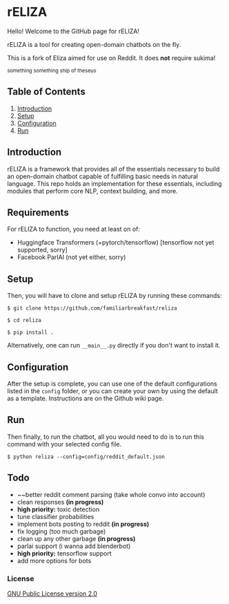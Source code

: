 # rELIZA

Hello! Welcome to the GitHub page for rELIZA!

rELIZA is a tool for creating open-domain chatbots on the fly.

This is a fork of Eliza aimed for use on Reddit. It does **not** require sukima!

<sup>something something ship of theseus</sup>

## Table of Contents

1. [Introduction](#introduction)
2. [Setup](#setup)
3. [Configuration](#configuration)
4. [Run](#run)

## Introduction

rELIZA is a framework that provides all of the essentials necessary to build an open-domain chatbot capable of fulfilling basic needs in natural language. This repo holds an implementation for these essentials, including modules that perform core NLP, context building, and more.

## Requirements

For rELIZA to function, you need at least on of:

- Huggingface Transformers (+pytorch/tensorflow) [tensorflow not yet supported, sorry]
- Facebook ParlAI (not yet either, sorry)

## Setup

Then, you will have to clone and setup rELIZA by running these commands:

``$ git clone https://github.com/familiarbreakfast/reliza``

``$ cd reliza``

``$ pip install .``

Alternatively, one can run ``__main__.py`` directly if you don't want to install it.

## Configuration

After the setup is complete, you can use one of the default configurations listed in the ``config`` folder, or you can create your own by using the default as a template. Instructions are on the Github wiki page.

## Run

Then finally, to run the chatbot, all you would need to do is to run this command with your selected config file.

``$ python reliza --config=config/reddit_default.json``

## Todo

- ~~better reddit comment parsing (take whole convo into account)
- clean responses **(in progress)**
- **high priority:** toxic detection
- tune classifier probabilities
- implement bots posting to reddit **(in progress)**
- fix logging (too much garbage)
- clean up any other garbage **(in progress)**
- parlai support (i wanna add blenderbot)
- **high priority:** tensorflow support
- add more options for bots

### License

[GNU Public License version 2.0](LICENSE)
